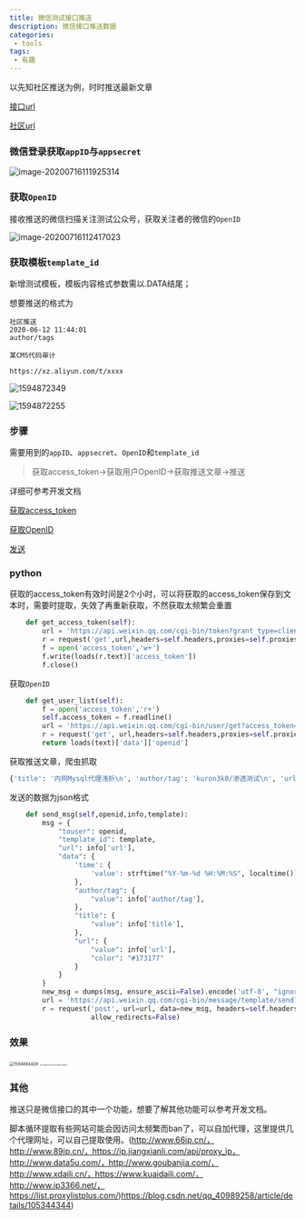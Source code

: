 ```yaml
---
title: 微信测试接口推送
description: 微信接口推送数据
categories:
 - tools
tags: 
 - 有趣
---
```


以先知社区推送为例，时时推送最新文章

[接口url](https://mp.weixin.qq.com/debug/cgi-bin/sandbox?t=sandbox/login)

[社区url](https://xz.aliyun.com/)

### 微信登录获取`appID`与`appsecret`

![image-20200716111925314](https://yui77111.github.io/assets/images/article/wechatpush/image-20200716111925314.png)

### 获取`OpenID`

接收推送的微信扫描关注测试公众号，获取关注者的微信的`OpenID`

![image-20200716112417023](https://yui77111.github.io/assets/images/article/wechatpush/image-20200716112417023.png)

### 获取模板`template_id`

新增测试模板，模板内容格式参数需以.DATA结尾；

想要推送的格式为

```
社区推送
2020-06-12 11:44:01
author/tags

某CMS代码审计

https://xz.aliyun.com/t/xxxx
```

![1594872349](https://yui77111.github.io/assets/images/article/wechatpush/1594872349.jpg)

![1594872255](https://yui77111.github.io/assets/images/article/wechatpush/1594872255.jpg)

### 步骤

需要用到的`appID`、`appsecret`、`OpenID`和`template_id`

> 获取access_token->获取用户OpenID->获取推送文章->推送



详细可参考开发文档

[获取access_token](https://developers.weixin.qq.com/doc/offiaccount/Basic_Information/Get_access_token.html)

[获取OpenID](https://developers.weixin.qq.com/doc/offiaccount/User_Management/Getting_a_User_List.html)

[发送](https://developers.weixin.qq.com/doc/offiaccount/Message_Management/Template_Message_Interface.html)

### python

获取的access_token有效时间是2个小时，可以将获取的access_token保存到文本时，需要时提取，失效了再重新获取，不然获取太频繁会重置

```python
    def get_access_token(self):
        url = 'https://api.weixin.qq.com/cgi-bin/token?grant_type=client_credential&appid={}&secret={}'.format(self.appid,self.appsecret)
        r = request('get',url,headers=self.headers,proxies=self.proxies,verify=False,allow_redirects=False)
        f = open('access_token','w+')
        f.write(loads(r.text)['access_token'])
        f.close()
```

获取`OpenID`

```python
    def get_user_list(self):
        f = open('access_token','r+')
        self.access_token = f.readline()
        url = 'https://api.weixin.qq.com/cgi-bin/user/get?access_token={}&next_openid='.format(self.access_token)
        r = request('get', url,headers=self.headers,proxies=self.proxies,verify=False,allow_redirects=False)
        return loads(text)['data']['openid']
```

获取推送文章，爬虫抓取

```python
{'title': '内网Mysql代理浅析\n', 'author/tag': 'kuron3k0/渗透测试\n', 'url': 'https://xz.aliyun.com//t/7993'}
```

发送的数据为json格式

```python
    def send_msg(self,openid,info,template):
        msg = {
            "touser": openid,
            "template_id": template,
            "url": info['url'],
            "data": {
                'time': {
                    'value': strftime("%Y-%m-%d %H:%M:%S", localtime())
                },
                "author/tag": {
                    "value": info['author/tag'],
                },
                "title": {
                    "value": info['title'],
                },
                "url": {
                    "value": info['url'],
                    "color": "#173177"
                }
            }
        }
        new_msg = dumps(msg, ensure_ascii=False).encode('utf-8', "ignore")
        url = 'https://api.weixin.qq.com/cgi-bin/message/template/send?access_token=' + self.access_token
        r = request('post', url=url, data=new_msg, headers=self.headers, proxies=self.proxies, verify=False,
                    allow_redirects=False)
```

### 效果

<img src="https://yui77111.github.io/assets/images/article/wechatpush/1594884408.jpg" alt="1594884408" style="zoom:50%;" />

<img src="https://yui77111.github.io/assets/images/article/wechatpush/118b9d1c372e5711071e68711da5f3b.jpg" alt="118b9d1c372e5711071e68711da5f3b" style="zoom:19%;" />

### 其他

推送只是微信接口的其中一个功能，想要了解其他功能可以参考开发文档。

脚本循环提取有些网站可能会因访问太频繁而ban了，可以自加代理，这里提供几个代理网址，可以自己提取使用。(http://www.66ip.cn/，http://www.89ip.cn/，https://ip.jiangxianli.com/api/proxy_ip，http://www.data5u.com/，http://www.goubanjia.com/，http://www.xdaili.cn/，https://www.kuaidaili.com/，http://www.ip3366.net/，https://list.proxylistplus.com/)https://blog.csdn.net/qq_40989258/article/details/105344344)